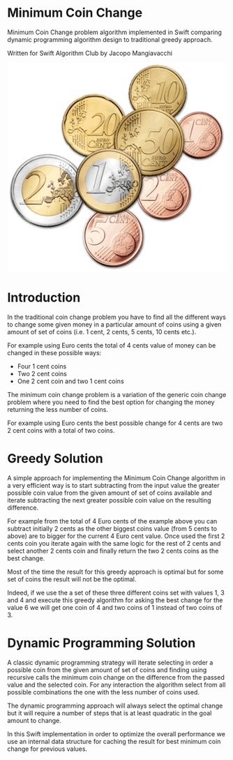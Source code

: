 # Minimum Coin Change
Minimum Coin Change problem algorithm implemented in Swift comparing dynamic programming algorithm design to traditional greedy approach.

Written for Swift Algorithm Club by Jacopo Mangiavacchi

![Coins](eurocoins.gif)

# Introduction

In the traditional coin change problem you have to find all the different ways to change some given money in a particular amount of coins using a given amount of set of coins (i.e. 1 cent, 2 cents, 5 cents, 10 cents etc.).

For example using Euro cents the total of 4 cents value of money can be changed in these possible ways:

- Four 1 cent coins
- Two 2 cent coins
- One 2 cent coin and two 1 cent coins

The minimum coin change problem is a variation of the generic coin change problem where you need to find the best option for changing the money returning the less number of coins.

For example using Euro cents the best possible change for 4 cents are two 2 cent coins with a total of two coins.


# Greedy Solution

A simple approach for implementing the Minimum Coin Change algorithm in a very efficient way is to start subtracting from the input value the greater possible coin value from the given amount of set of coins available and iterate subtracting the next greater possible coin value on the resulting difference.

For example from the total of 4 Euro cents of the example above you can subtract initially 2 cents as  the other biggest coins value (from 5 cents to above) are to bigger for the current 4 Euro cent value. Once used the first 2 cents coin you iterate again with the same logic for the rest of 2 cents and select another 2 cents coin and finally return the two 2 cents coins as the best change.

Most of the time the result for this greedy approach is optimal but for some set of coins the result will not be the optimal.

Indeed, if we use the a set of these three different coins set with values 1, 3 and 4 and execute this  greedy algorithm for asking the best change for the value 6 we will get one coin of 4 and two coins of 1 instead of two coins of 3.


# Dynamic Programming Solution

A classic dynamic programming strategy will iterate selecting in order a possible coin from the given amount of set of coins and finding using recursive calls the minimum coin change on the difference from the passed value and the selected coin. For any interaction the algorithm select from all possible combinations the one with the less number of coins used.

The dynamic programming approach will always select the optimal change but it will require a number of steps that is at least quadratic in the goal amount to change.

In this Swift implementation in order to optimize the overall performance we use an internal data structure for caching the result for best minimum coin change for previous values.

